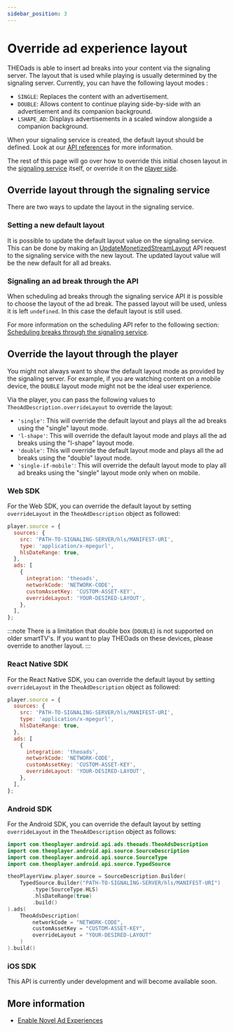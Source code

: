 ```yaml
---
sidebar_position: 3
---
```


# Override ad experience layout

THEOads is able to insert ad breaks into your content via the signaling server. The layout that is used while playing is
usually determined by the signaling server. Currently, you can have the following layout modes :

- `SINGLE`: Replaces the content with an advertisement.
- `DOUBLE`: Allows content to continue playing side-by-side with an advertisement and its companion background.
- `LSHAPE_AD`: Displays advertisements in a scaled window alongside a companion background.

When your signaling service is created, the default layout should be defined. Look at our [API references](/theoads/api/signaling/create-monetized-stream/) for more information.

The rest of this page will go over how to override this initial chosen layout in the [signaling service](#override-layout-through-the-signaling-service) itself,
or override it on the [player side](#override-the-layout-through-the-player).

## Override layout through the signaling service

There are two ways to update the layout in the signaling service.

### Setting a new default layout

It is possible to update the default layout value on the signaling service. This can be done by making an [UpdateMonetizedStreamLayout](/theoads/api/signaling/update-monetized-stream-layout/)
API request to the signaling service with the new layout.
The updated layout value will be the new default for all ad breaks.

### Signaling an ad break through the API

When scheduling ad breaks through the signaling service API it is possible to choose the layout of the ad break.
The passed layout will be used, unless it is left `undefined`. In this case the default layout is still used.

For more information on the scheduling API refer to the following section: [Scheduling breaks through the signaling service](/theoads/how-to-guides/scheduling-breaks/#using-the-theoads-service-rest-api).

## Override the layout through the player

You might not always want to show the default layout mode as provided by the signaling server. For example, if you are watching
content on a mobile device, the `DOUBLE` layout mode might not be the ideal user experience.

Via the player, you can pass the following values to `TheoAdDescription.overrideLayout` to override the layout:

- `'single'`: This will override the default layout and plays all the ad breaks using the "single" layout mode.
- `'l-shape'`: This will override the default layout mode and plays all the ad breaks using the "l-shape" layout mode.
- `'double'`: This will override the default layout mode and plays all the ad breaks using the "double" layout mode.
- `'single-if-mobile'`: This will override the default layout mode to play all ad breaks using the "single" layout mode only when on mobile.

### Web SDK

For the Web SDK, you can override the default layout by setting `overrideLayout` in the `TheoAdDescription` object as followed:

```javascript
player.source = {
  sources: {
    src: 'PATH-TO-SIGNALING-SERVER/hls/MANIFEST-URI',
    type: 'application/x-mpegurl',
    hlsDateRange: true,
  },
  ads: [
    {
      integration: 'theoads',
      networkCode: 'NETWORK-CODE',
      customAssetKey: 'CUSTOM-ASSET-KEY',
      overrideLayout: 'YOUR-DESIRED-LAYOUT',
    },
  ],
};
```

:::note
There is a limitation that double box (`DOUBLE`) is not supported on older smartTV's. If you want to play THEOads on these devices, please override to another layout.
:::

### React Native SDK

For the React Native SDK, you can override the default layout by setting `overrideLayout` in the `TheoAdDescription` object as followed:

```javascript
player.source = {
  sources: {
    src: 'PATH-TO-SIGNALING-SERVER/hls/MANIFEST-URI',
    type: 'application/x-mpegurl',
    hlsDateRange: true,
  },
  ads: [
    {
      integration: 'theoads',
      networkCode: 'NETWORK-CODE',
      customAssetKey: 'CUSTOM-ASSET-KEY',
      overrideLayout: 'YOUR-DESIRED-LAYOUT',
    },
  ],
};
```

### Android SDK

For the Android SDK, you can override the default layout by setting `overrideLayout` in the `TheoAdDescription` object as follows:

```kotlin
import com.theoplayer.android.api.ads.theoads.TheoAdsDescription
import com.theoplayer.android.api.source.SourceDescription
import com.theoplayer.android.api.source.SourceType
import com.theoplayer.android.api.source.TypedSource

theoPlayerView.player.source = SourceDescription.Builder(
    TypedSource.Builder("PATH-TO-SIGNALING-SERVER/hls/MANIFEST-URI")
        .type(SourceType.HLS)
        .hlsDateRange(true)
        .build()
).ads(
    TheoAdsDescription(
        networkCode = "NETWORK-CODE",
        customAssetKey = "CUSTOM-ASSET-KEY",
        overrideLayout = "YOUR-DESIRED-LAYOUT"
    )
).build()
```

### iOS SDK

This API is currently under development and will become available soon.

## More information

- [Enable Novel Ad Experiences](https://www.theoplayer.com/product/theoads/)
